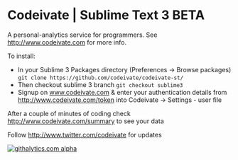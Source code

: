 Codeivate | Sublime Text 3 BETA
===================================
A personal-analytics service for programmers. See http://www.codeivate.com for more info.

To install:

* In your Sublime 3 Packages directory (Preferences -> Browse packages)  `git clone https://github.com/codeivate/codeivate-st/`
* Then checkout sublime 3 branch `git checkout sublime3`
* Signup on www.codeivate.com & enter your authentication details from http://www.codeivate.com/token into Codeivate -> Settings - user file


After a couple of minutes of coding check http://www.codeivate.com/summary to see your data


Follow http://www.twitter.com/codeivate for updates


[![githalytics.com alpha](https://cruel-carlota.pagodabox.com/8e1043cd29c92e6383d3542de4a080b4 "githalytics.com")](http://githalytics.com/codeivate/codeivate-st)
